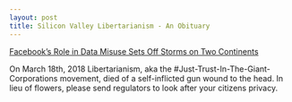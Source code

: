 ```yaml
---
layout: post
title: Silicon Valley Libertarianism - An Obituary
---
```


[Facebook’s Role in Data Misuse Sets Off Storms on Two Continents](https://www.nytimes.com/2018/03/18/us/cambridge-analytica-facebook-privacy-data.html)

On March 18th, 2018 Libertarianism, aka the #Just-Trust-In-The-Giant-Corporations movement, died
of a self-inflicted gun wound to the head. In lieu of flowers, please send
regulators to look after your citizens privacy.

<a href="https://brid.gy/publish/twitter"></a>
